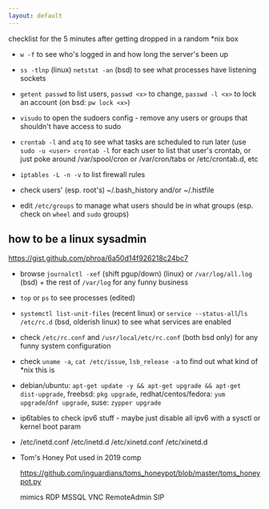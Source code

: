 ```yaml
---
layout: default
---
```



checklist for the 5 minutes after getting dropped in a random *nix box

- `w -f` to see who's logged in and how long the server's been up

- `ss -tlnp` (linux) `netstat -an` (bsd) to see what processes have listening sockets

- `getent passwd` to list users, `passwd <x>` to change, `passwd -l <x>` to lock an account (on bsd: `pw lock <x>`)

- `visudo` to open the sudoers config - remove any users or groups that shouldn't have access to sudo

- `crontab -l` and `atq` to see what tasks are scheduled to run later (use `sudo -u <user> crontab -l` for each user to list that user's crontab, or just poke around /var/spool/cron or /var/cron/tabs or /etc/crontab.d, etc

- `iptables -L -n -v` to list firewall rules

- check users' (esp. root's) ~/.bash_history and/or ~/.histfile

- edit `/etc/groups` to manage what users should be in what groups (esp. check on `wheel` and `sudo` groups)


## how to be a linux sysadmin
   
   https://gist.github.com/phroa/6a50d14f926218c24bc7

- browse `journalctl -xef` (shift pgup/down) (linux) or `/var/log/all.log` (bsd) + the rest of `/var/log` for any funny business

- `top` or `ps` to see processes (edited) 

- `systemctl list-unit-files` (recent linux) or `service --status-all`/`ls /etc/rc.d` (bsd, olderish linux) to see what services are enabled

- check `/etc/rc.conf` and `/usr/local/etc/rc.conf` (both bsd only) for any funny system configuration

- check `uname -a`, `cat /etc/issue`, `lsb_release -a` to find out what kind of *nix this is

- debian/ubuntu: `apt-get update -y && apt-get upgrade && apt-get dist-upgrade`, freebsd: `pkg upgrade`, redhat/centos/fedora: `yum upgrade`/`dnf upgrade`, suse: `zypper upgrade`

- ip6tables to check ipv6 stuff - maybe just disable all ipv6 with a sysctl or kernel boot param

- /etc/inetd.conf /etc/inetd.d /etc/xinetd.conf /etc/xinetd.d


- Tom's Honey Pot used in 2019 comp

   https://github.com/inguardians/toms_honeypot/blob/master/toms_honeypot.py

   mimics RDP MSSQL VNC  RemoteAdmin SIP

